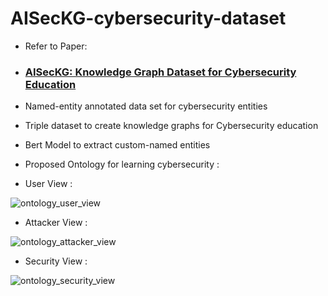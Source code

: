 # AISecKG-cybersecurity-dataset
* Refer to Paper:
* ### [AISecKG: Knowledge Graph Dataset for Cybersecurity Education](https://ceur-ws.org/Vol-3433/paper6.pdf)
  
 * Named-entity annotated data set for cybersecurity entities 
 * Triple dataset to create knowledge graphs for Cybersecurity education
 * Bert Model to extract custom-named entities
 
 * Proposed Ontology for learning cybersecurity :

 * User View :

 ![ontology_user_view](https://user-images.githubusercontent.com/54346120/223224352-f4c5dfea-b843-4ecb-908b-62f1fd51faa5.png)


* Attacker View :


![ontology_attacker_view](https://user-images.githubusercontent.com/54346120/223224642-64b6c708-cbec-4711-a69f-3bfce73388d7.png)


* Security View :


![ontology_security_view](https://user-images.githubusercontent.com/54346120/223224862-d858feba-0947-4b99-97b9-6712751b2f34.png)
